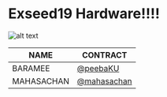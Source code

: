 # Exseed19 Hardware!!!!

![alt text](https://www.1belief.com/wp-content/uploads/2021/07/08140720215123183291-1belief.jpg)

| NAME | CONTRACT |
| --- | --- |
| BARAMEE  |[@peebaKU](https:/github.com/peebaKU) |
| MAHASACHAN |[@mahasachan](https://github.com/mahasachan)|


